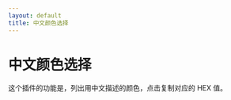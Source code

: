 ```yaml
---
layout: default
title: 中文颜色选择
---
```


# 中文颜色选择

这个插件的功能是，列出用中文描述的颜色，点击复制对应的 HEX 值。

<link rel="stylesheet" href="{{ "/assets/css/color-plugin.css" | prepend: site.baseurl }}">

<ul class="color" id="j_color"></ul>

<script src="{{ '/assets/js/color.js' | prepend: site.baseurl }}"></script>
<script src="{{ '/assets/js/color-plugin.js' | prepend: site.baseurl }}"></script>
